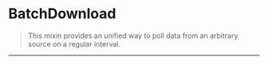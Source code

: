 # BatchDownload

> This mixin provides an unified way to poll data from an arbitrary source
> on a regular interval.

---
